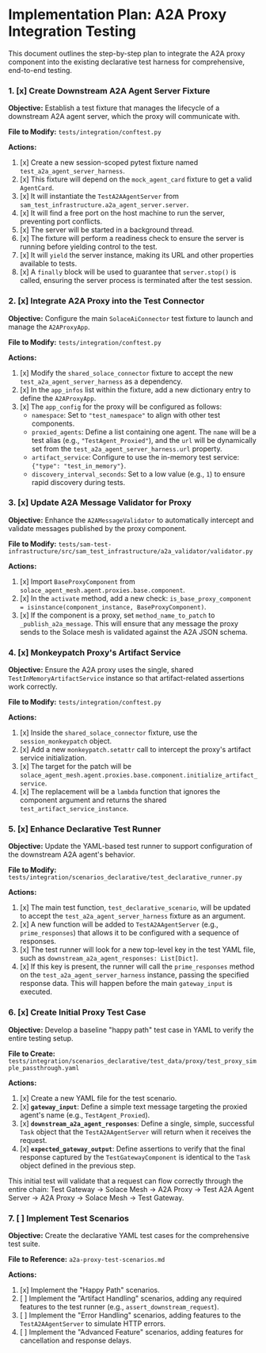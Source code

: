 # Implementation Plan: A2A Proxy Integration Testing

This document outlines the step-by-step plan to integrate the A2A proxy component into the existing declarative test harness for comprehensive, end-to-end testing.

### 1. [x] Create Downstream A2A Agent Server Fixture

**Objective:** Establish a test fixture that manages the lifecycle of a downstream A2A agent server, which the proxy will communicate with.

**File to Modify:** `tests/integration/conftest.py`

**Actions:**
1.  [x] Create a new session-scoped pytest fixture named `test_a2a_agent_server_harness`.
2.  [x] This fixture will depend on the `mock_agent_card` fixture to get a valid `AgentCard`.
3.  [x] It will instantiate the `TestA2AAgentServer` from `sam_test_infrastructure.a2a_agent_server.server`.
4.  [x] It will find a free port on the host machine to run the server, preventing port conflicts.
5.  [x] The server will be started in a background thread.
6.  [x] The fixture will perform a readiness check to ensure the server is running before yielding control to the test.
7.  [x] It will `yield` the server instance, making its URL and other properties available to tests.
8.  [x] A `finally` block will be used to guarantee that `server.stop()` is called, ensuring the server process is terminated after the test session.

### 2. [x] Integrate A2A Proxy into the Test Connector

**Objective:** Configure the main `SolaceAiConnector` test fixture to launch and manage the `A2AProxyApp`.

**File to Modify:** `tests/integration/conftest.py`

**Actions:**
1.  [x] Modify the `shared_solace_connector` fixture to accept the new `test_a2a_agent_server_harness` as a dependency.
2.  [x] In the `app_infos` list within the fixture, add a new dictionary entry to define the `A2AProxyApp`.
3.  [x] The `app_config` for the proxy will be configured as follows:
    *   `namespace`: Set to `"test_namespace"` to align with other test components.
    *   `proxied_agents`: Define a list containing one agent. The `name` will be a test alias (e.g., `"TestAgent_Proxied"`), and the `url` will be dynamically set from the `test_a2a_agent_server_harness.url` property.
    *   `artifact_service`: Configure to use the in-memory test service: `{"type": "test_in_memory"}`.
    *   `discovery_interval_seconds`: Set to a low value (e.g., `1`) to ensure rapid discovery during tests.

### 3. [x] Update A2A Message Validator for Proxy

**Objective:** Enhance the `A2AMessageValidator` to automatically intercept and validate messages published by the proxy component.

**File to Modify:** `tests/sam-test-infrastructure/src/sam_test_infrastructure/a2a_validator/validator.py`

**Actions:**
1.  [x] Import `BaseProxyComponent` from `solace_agent_mesh.agent.proxies.base.component`.
2.  [x] In the `activate` method, add a new check: `is_base_proxy_component = isinstance(component_instance, BaseProxyComponent)`.
3.  [x] If the component is a proxy, set `method_name_to_patch` to `_publish_a2a_message`. This will ensure that any message the proxy sends to the Solace mesh is validated against the A2A JSON schema.

### 4. [x] Monkeypatch Proxy's Artifact Service

**Objective:** Ensure the A2A proxy uses the single, shared `TestInMemoryArtifactService` instance so that artifact-related assertions work correctly.

**File to Modify:** `tests/integration/conftest.py`

**Actions:**
1.  [x] Inside the `shared_solace_connector` fixture, use the `session_monkeypatch` object.
2.  [x] Add a new `monkeypatch.setattr` call to intercept the proxy's artifact service initialization.
3.  [x] The target for the patch will be `solace_agent_mesh.agent.proxies.base.component.initialize_artifact_service`.
4.  [x] The replacement will be a `lambda` function that ignores the component argument and returns the shared `test_artifact_service_instance`.

### 5. [x] Enhance Declarative Test Runner

**Objective:** Update the YAML-based test runner to support configuration of the downstream A2A agent's behavior.

**File to Modify:** `tests/integration/scenarios_declarative/test_declarative_runner.py`

**Actions:**
1.  [x] The main test function, `test_declarative_scenario`, will be updated to accept the `test_a2a_agent_server_harness` fixture as an argument.
2.  [x] A new function will be added to `TestA2AAgentServer` (e.g., `prime_responses`) that allows it to be configured with a sequence of responses.
3.  [x] The test runner will look for a new top-level key in the test YAML file, such as `downstream_a2a_agent_responses: List[Dict]`.
4.  [x] If this key is present, the runner will call the `prime_responses` method on the `test_a2a_agent_server_harness` instance, passing the specified response data. This will happen before the main `gateway_input` is executed.

### 6. [x] Create Initial Proxy Test Case

**Objective:** Develop a baseline "happy path" test case in YAML to verify the entire testing setup.

**File to Create:** `tests/integration/scenarios_declarative/test_data/proxy/test_proxy_simple_passthrough.yaml`

**Actions:**
1.  [x] Create a new YAML file for the test scenario.
2.  [x] **`gateway_input`**: Define a simple text message targeting the proxied agent's name (e.g., `TestAgent_Proxied`).
3.  [x] **`downstream_a2a_agent_responses`**: Define a single, simple, successful `Task` object that the `TestA2AAgentServer` will return when it receives the request.
4.  [x] **`expected_gateway_output`**: Define assertions to verify that the final response captured by the `TestGatewayComponent` is identical to the `Task` object defined in the previous step.

This initial test will validate that a request can flow correctly through the entire chain: Test Gateway -> Solace Mesh -> A2A Proxy -> Test A2A Agent Server -> A2A Proxy -> Solace Mesh -> Test Gateway.

### 7. [ ] Implement Test Scenarios

**Objective:** Create the declarative YAML test cases for the comprehensive test suite.

**File to Reference:** `a2a-proxy-test-scenarios.md`

**Actions:**
1.  [x] Implement the "Happy Path" scenarios.
2.  [ ] Implement the "Artifact Handling" scenarios, adding any required features to the test runner (e.g., `assert_downstream_request`).
3.  [ ] Implement the "Error Handling" scenarios, adding features to the `TestA2AAgentServer` to simulate HTTP errors.
4.  [ ] Implement the "Advanced Feature" scenarios, adding features for cancellation and response delays.
